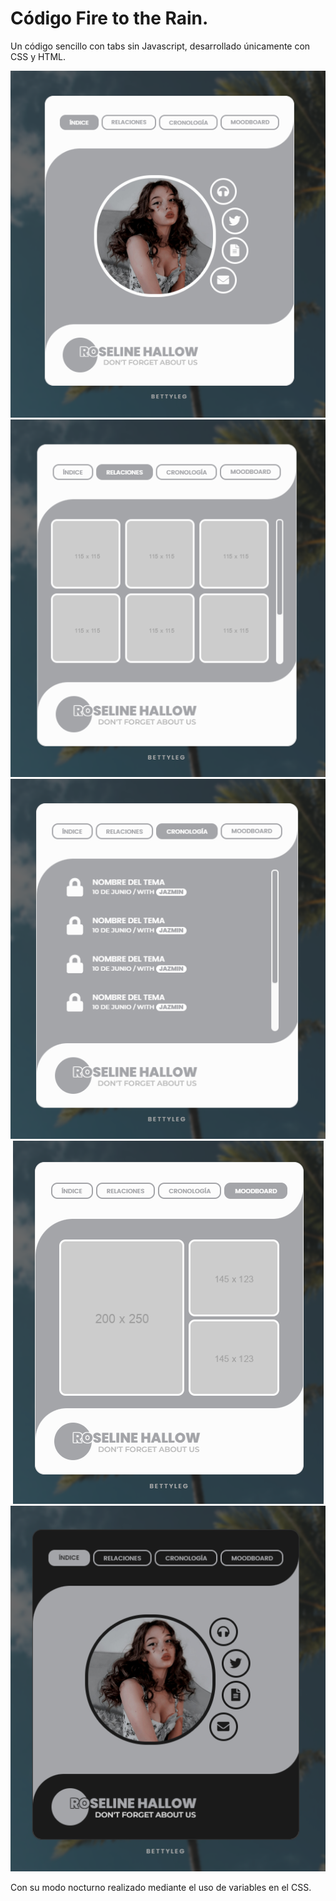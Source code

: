# Código Fire to the Rain. 

Un código sencillo con tabs sin Javascript, desarrollado únicamente con CSS y HTML.

<center><img src="https://github.com/BettyLeg/Fire-to-the-rain/blob/f234a6a5e11bebd3dcf63558be5b7b6dbd00cb24/Captura%20de%20pantalla%202023-06-08%20153515.png">
<img src="https://github.com/BettyLeg/Fire-to-the-rain/blob/294a2c588d63805b1518d500dba9cd7f3110afad/Captura%20de%20pantalla%202023-06-08%20153553.png"/>
<img src="https://github.com/BettyLeg/Fire-to-the-rain/blob/294a2c588d63805b1518d500dba9cd7f3110afad/Captura%20de%20pantalla%202023-06-08%20153609.png"/>
<img src="https://github.com/BettyLeg/Fire-to-the-rain/blob/294a2c588d63805b1518d500dba9cd7f3110afad/Captura%20de%20pantalla%202023-06-08%20153632.png"/>
<img src="https://github.com/BettyLeg/Fire-to-the-rain/blob/294a2c588d63805b1518d500dba9cd7f3110afad/Captura%20de%20pantalla%202023-06-08%20154043.png"/></center>

Con su modo nocturno realizado mediante el uso de variables en el CSS.
